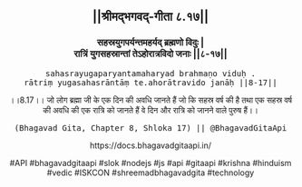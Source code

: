 <center><h2>||श्रीमद्‍भगवद्‍-गीता ८.१७||</h2>
<h3>सहस्रयुगपर्यन्तमहर्यद् ब्रह्मणो विदुः |<br/>रात्रिं युगसहस्रान्तां तेऽहोरात्रविदो जनाः ||८-१७||</h3>
<pre>sahasrayugaparyantamaharyad brahmaṇo viduḥ .<br/>rātriṃ yugasahasrāntāṃ te.ahorātravido janāḥ ||8-17||</pre>
<p>।।8.17।। जो लोग ब्रह्मा जी के एक दिन की अवधि जानते हैं जो कि सहस्र वर्ष की है तथा एक सहस्र वर्ष की अवधि की एक रात्रि को जानते हैं वे दिन और रात्रि को जानने वाले पुरुष हैं।।</p>
<pre>(Bhagavad Gita, Chapter 8, Shloka 17) || @BhagavadGitaApi</pre><p>https://docs.bhagavadgitaapi.in/</p><p>#API #bhagavadgitaapi #slok #nodejs #js #api #gitaapi #krishna #hinduism #vedic #ISKCON #shreemadbhagavadgita #technology</p></center>